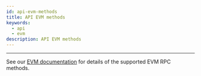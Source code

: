 ```yaml
---
id: api-evm-methods
title: API EVM methods
keywords:
  - api
  - evm
description: API EVM methods
---
```


---

See our [EVM documentation](../../../zilevm/protocol/developer-rpc) for details of the supported EVM RPC methods.
